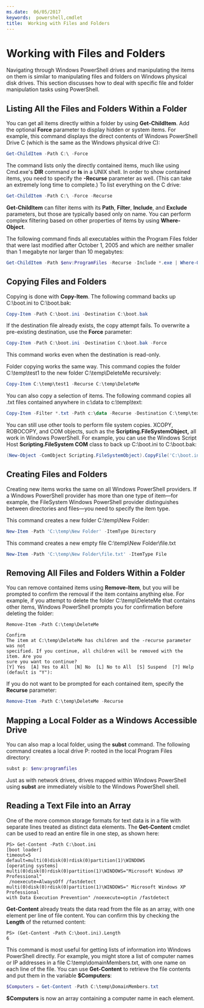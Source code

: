 ```yaml
---
ms.date:  06/05/2017
keywords:  powershell,cmdlet
title:  Working with Files and Folders
---
```

# Working with Files and Folders

Navigating through Windows PowerShell drives and manipulating the items on them is similar to manipulating files and folders on Windows physical disk drives. This section discusses how to deal with specific file and folder manipulation tasks using PowerShell.

## Listing All the Files and Folders Within a Folder

You can get all items directly within a folder by using **Get-ChildItem**. Add the optional **Force** parameter to display hidden or system items. For example, this command displays the direct contents of Windows PowerShell Drive C (which is the same as the Windows physical drive C):

```powershell
Get-ChildItem -Path C:\ -Force
```

The command lists only the directly contained items, much like using Cmd.exe's **DIR** command or **ls** in a UNIX shell. In order to show contained items, you need to specify the **-Recurse** parameter as well. (This can take an extremely long time to complete.) To list everything on the C drive:

```powershell
Get-ChildItem -Path C:\ -Force -Recurse
```

**Get-ChildItem** can filter items with its **Path**, **Filter**, **Include**, and **Exclude** parameters, but those are typically based only on name. You can perform complex filtering based on other properties of items by using **Where-Object**.

The following command finds all executables within the Program Files folder that were last modified after October 1, 2005 and which are neither smaller than 1 megabyte nor larger than 10 megabytes:

```powershell
Get-ChildItem -Path $env:ProgramFiles -Recurse -Include *.exe | Where-Object -FilterScript {($_.LastWriteTime -gt '2005-10-01') -and ($_.Length -ge 1mb) -and ($_.Length -le 10mb)}
```

## Copying Files and Folders

Copying is done with **Copy-Item**. The following command backs up C:\\boot.ini to C:\\boot.bak:

```powershell
Copy-Item -Path C:\boot.ini -Destination C:\boot.bak
```

If the destination file already exists, the copy attempt fails. To overwrite a pre-existing destination, use the **Force** parameter:

```powershell
Copy-Item -Path C:\boot.ini -Destination C:\boot.bak -Force
```

This command works even when the destination is read-only.

Folder copying works the same way. This command copies the folder C:\\temp\\test1 to the new folder C:\\temp\\DeleteMe recursively:

```powershell
Copy-Item C:\temp\test1 -Recurse C:\temp\DeleteMe
```

You can also copy a selection of items. The following command copies all .txt files contained anywhere in c:\\data to c:\\temp\\text:

```powershell
Copy-Item -Filter *.txt -Path c:\data -Recurse -Destination C:\temp\text
```

You can still use other tools to perform file system copies. XCOPY, ROBOCOPY, and COM objects, such as the **Scripting.FileSystemObject,** all work in Windows PowerShell. For example, you can use the Windows Script Host **Scripting.FileSystem COM** class to back up C:\\boot.ini to C:\\boot.bak:

```powershell
(New-Object -ComObject Scripting.FileSystemObject).CopyFile('C:\boot.ini', 'C:\boot.bak')
```

## Creating Files and Folders

Creating new items works the same on all Windows PowerShell providers. If a Windows PowerShell provider has more than one type of item—for example, the FileSystem Windows PowerShell provider distinguishes between directories and files—you need to specify the item type.

This command creates a new folder C:\\temp\\New Folder:

```powershell
New-Item -Path 'C:\temp\New Folder' -ItemType Directory
```

This command creates a new empty file C:\\temp\\New Folder\\file.txt

```powershell
New-Item -Path 'C:\temp\New Folder\file.txt' -ItemType File
```

## Removing All Files and Folders Within a Folder

You can remove contained items using **Remove-Item**, but you will be prompted to confirm the removal if the item contains anything else. For example, if you attempt to delete the folder C:\\temp\\DeleteMe that contains other items, Windows PowerShell prompts you for confirmation before deleting the folder:

```
Remove-Item -Path C:\temp\DeleteMe

Confirm
The item at C:\temp\DeleteMe has children and the -recurse parameter was not
specified. If you continue, all children will be removed with the item. Are you
sure you want to continue?
[Y] Yes  [A] Yes to All  [N] No  [L] No to All  [S] Suspend  [?] Help
(default is "Y"):
```

If you do not want to be prompted for each contained item, specify the **Recurse** parameter:

```powershell
Remove-Item -Path C:\temp\DeleteMe -Recurse
```

## Mapping a Local Folder as a Windows Accessible Drive

You can also map a local folder, using the **subst** command. The following command creates a local drive P: rooted in the local Program Files directory:

```powershell
subst p: $env:programfiles
```

Just as with network drives, drives mapped within Windows PowerShell using **subst** are immediately visible to the Windows PowerShell shell.

## Reading a Text File into an Array

One of the more common storage formats for text data is in a file with separate lines treated as distinct data elements. The **Get-Content** cmdlet can be used to read an entire file in one step, as shown here:

```
PS> Get-Content -Path C:\boot.ini
[boot loader]
timeout=5
default=multi(0)disk(0)rdisk(0)partition(1)\WINDOWS
[operating systems]
multi(0)disk(0)rdisk(0)partition(1)\WINDOWS="Microsoft Windows XP Professional"
 /noexecute=AlwaysOff /fastdetect
multi(0)disk(0)rdisk(0)partition(1)\WINDOWS=" Microsoft Windows XP Professional
with Data Execution Prevention" /noexecute=optin /fastdetect
```

**Get-Content** already treats the data read from the file as an array, with one element per line of file content. You can confirm this by checking the **Length** of the returned content:

```
PS> (Get-Content -Path C:\boot.ini).Length
6
```

This command is most useful for getting lists of information into Windows PowerShell directly. For example, you might store a list of computer names or IP addresses in a file C:\\temp\\domainMembers.txt, with one name on each line of the file. You can use **Get-Content** to retrieve the file contents and put them in the variable **$Computers**:

```powershell
$Computers = Get-Content -Path C:\temp\DomainMembers.txt
```

**$Computers** is now an array containing a computer name in each element.
